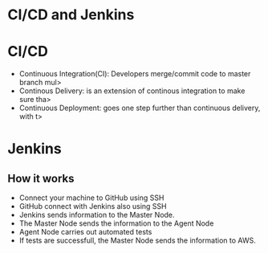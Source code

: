 # CI/CD and Jenkins

# CI/CD

- Continuous Integration(CI): Developers merge/commit code to master branch mul>
- Continous Delivery: is an extension of continous integration to make sure tha>
- Continuous Deployment: goes one step further than continuous delivery, with t>

# Jenkins

## How it works

- Connect your machine to GitHub using SSH
- GitHub connect with Jenkins also using SSH
- Jenkins sends information to the Master Node.
- The Master Node sends the information to the Agent Node
- Agent Node carries out automated tests
- If tests are successfull, the Master Node sends the information to AWS.
